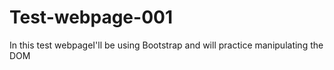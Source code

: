 # Test-webpage-001
In this test webpageI'll be using Bootstrap and will practice manipulating the DOM 
